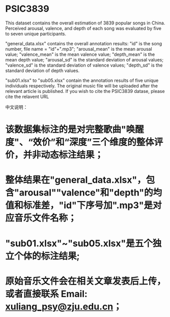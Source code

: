 # PSIC3839

This dataset contains the overall estimation of 3839 popular songs in China.
Perceived arousal, valence, and depth of each song was evaluated  by five to seven unique participants.

"general_data.xlsx" contains the overall annotation results:
	"id" is the song number, file name = "id"+".mp3";
	"arousal_mean" is the mean arousal value;
	"valence_mean" is the mean valence value;
	"depth_mean" is the mean depth value;
	"arousal_sd" is the standard deviation of arousal values;
	"valence_sd" is the standard deviation of valence values;
	"depth_sd" is the standard deviation of depth values.

"sub01.xlsx" to "sub05.xlsx" contain the annotation results of five unique individuals respectively.
The original music file will be uploaded after the relevant article is published.
If you wish to cite the PSIC3839 datase, please cite the relavent URL


中文说明：
# 该数据集标注的是对完整歌曲"唤醒度"、“效价”和“深度”三个维度的整体评价，并非动态标注结果；
# 整体结果在"general_data.xlsx"，包含"arousal""valence"和"depth"的均值和标准差，"id"下序号加".mp3"是对应音乐文件名称；
# "sub01.xlsx"~"sub05.xlsx"是五个独立个体的标注结果;
# 原始音乐文件会在相关文章发表后上传，或者直接联系 Email: xuliang_psy@zju.edu.cn；
